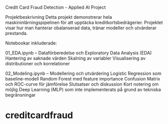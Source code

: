 Credit Card Fraud Detection - Applied AI Project

Projektbeskrivning
Detta projekt demonstrerar hela maskininlärningspipelinen för att upptäcka kreditkortsbedrägerier. Projektet visar hur man hanterar obalanserad data, tränar modeller och utvärderar prestanda.

Notebookar inkluderade:

01_EDA.ipynb – Dataförberedelse och Exploratory Data Analysis (EDA)
Hantering av saknade värden
Skalning av variabler
Visualisering av distributioner och korrelationer

02_Modeling.ipynb – Modellering och utvärdering
Logistic Regression som baseline-modell
Random Forest med feature importance
Confusion Matrix och ROC-curve för jämförelse
Slutsatser och diskussion
Kort notering om möjlig Deep Learning (MLP) som inte implementerats på grund av tekniska begränsningar

# creditcardfraud
